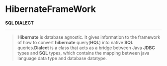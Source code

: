 # HibernateFrameWork

**SQL DIALECT**<hr />
> **Hibernate** is database agnostic. It gives information to the framework of how to convert
>  **hibernate** query(**HQL**) into native **SQL** queries.**Dialect** is a class that acts as a bridge between Java **JDBC** types and **SQL** types, which contains the
> mapping between java language data type and database datatype.


